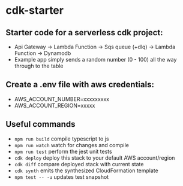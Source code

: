 # cdk-starter
## Starter code for a serverless cdk project:

* Api Gateway -> Lambda Function -> Sqs queue (+dlq) -> Lambda Function -> Dynamodb
* Example app simply sends a random number (0 - 100) all the way through to the table

## Create a .env file with aws credentials:

* AWS_ACCOUNT_NUMBER=xxxxxxxxx
* AWS_ACCOUNT_REGION=xxxxx

## Useful commands

 * `npm run build`   compile typescript to js
 * `npm run watch`   watch for changes and compile
 * `npm run test`    perform the jest unit tests
 * `cdk deploy`      deploy this stack to your default AWS account/region
 * `cdk diff`        compare deployed stack with current state
 * `cdk synth`       emits the synthesized CloudFormation template
 * `npm test -- -u`  updates test snapshot
